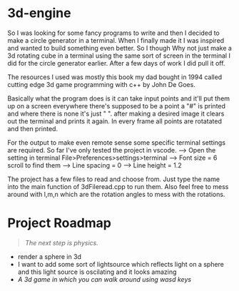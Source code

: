 # 3d-engine

So I was looking for some fancy programs to write and then I decided to make a circle generator in a terminal. When I finally made it I was inspired and wanted to build something even better. So I though Why not just make a 3d rotating cube in a terminal using the same sort of screen in the terminal I did for the circle generator earlier. After a few days of work I did pull it off.

The resources I used was mostly this book my dad bought in 1994 called cutting edge 3d game programming with c++ by John De Goes. 

Basically what the program does is it can take input points and it'll put them up on a screen
everywhere there's supposed to be a point a "#" is printed and where there is none it's just "   ". after making a desired image it clears out the terminal and prints it again. In every frame all points are rotatated and then printed.

For the output to make even remote sense some specific terminal settings are required. So far I've only tested the project in vscode.
--> Open the setting in terminal File>Preferences>settings>terminal
--> Font size = 6 scroll to find them
--> Line spacing = 0
--> Line height = 1.2

The project has a few files to read and choose from. Just type the name into the main function of 3dFileread.cpp to run them. Also feel free to mess around with l,m,n which are the rotation angles to mess with the rotations.

# Project Roadmap

> *The next step is physics.*
- render a sphere in 3d
- I want to add some sort of lightsource which reflects light on a sphere and this light source is oscilating and it looks amazing
- *A 3d game in which you can walk around using wasd keys*